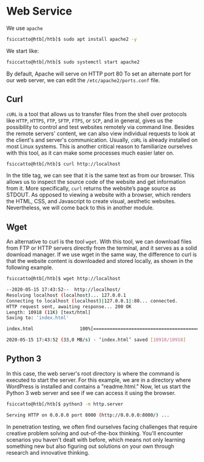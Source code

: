 # Web Service
We use `apache`
```bash
fsiccatto@htb[/htb]$ sudo apt install apache2 -y
```

We start like:
```bash
fsiccatto@htb[/htb]$ sudo systemctl start apache2
```
By default, Apache will serve on HTTP port 80
To set an alternate port for our web server, we can edit the `/etc/apache2/ports.conf` file.

## Curl
`cURL` is a tool that allows us to transfer files from the shell over protocols like `HTTP`, `HTTPS`, `FTP`, `SFTP`, `FTPS`, or `SCP`, and in general, gives us the possibility to control and test websites remotely via command line. Besides the remote servers' content, we can also view individual requests to look at the client's and server's communication. Usually, `cURL` is already installed on most Linux systems. This is another critical reason to familiarize ourselves with this tool, as it can make some processes much easier later on.
```bash
fsiccatto@htb[/htb]$ curl http://localhost
```
In the title tag, we can see that it is the same text as from our browser. This allows us to inspect the source code of the website and get information from it. More specifically, `curl` returns the website’s page source as STDOUT. As opposed to viewing a website with a browser, which renders the HTML, CSS, and Javascript to create visual, aesthetic websites. Nevertheless, we will come back to this in another module.

## Wget
An alternative to curl is the tool `wget`. With this tool, we can download files from FTP or HTTP servers directly from the terminal, and it serves as a solid download manager. If we use wget in the same way, the difference to curl is that the website content is downloaded and stored locally, as shown in the following example.
```bash
fsiccatto@htb[/htb]$ wget http://localhost

--2020-05-15 17:43:52--  http://localhost/
Resolving localhost (localhost)... 127.0.0.1
Connecting to localhost (localhost)|127.0.0.1|:80... connected.
HTTP request sent, awaiting response... 200 OK
Length: 10918 (11K) [text/html]
Saving to: 'index.html'

index.html                 100%[=======================================>]  10,66K  --.-KB/s    in 0s      

2020-05-15 17:43:52 (33,0 MB/s) - ‘index.html’ saved [10918/10918]
```

## Python 3
In this case, the web server's root directory is where the command is executed to start the server. For this example, we are in a directory where WordPress is installed and contains a "readme.html." Now, let us start the Python 3 web server and see if we can access it using the browser.
```bash
fsiccatto@htb[/htb]$ python3 -m http.server

Serving HTTP on 0.0.0.0 port 8000 (http://0.0.0.0:8000/) ...
```

In penetration testing, we often find ourselves facing challenges that require creative problem solving and out-of-the-box thinking. You'll encounter scenarios you haven't dealt with before, which means not only learning something new but also figuring out solutions on your own through research and innovative thinking.